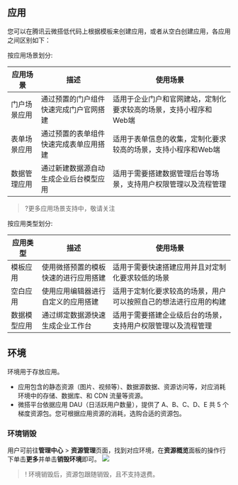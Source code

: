 ## 应用

您可以在腾讯云微搭低代码上根据模板来创建应用，或者从空白创建应用，各应用之间区别如下：

按应用场景划分:

| 应用场景     | 描述                                 | 使用场景                                                         |
| ------------ | ------------------------------------ | ---------------------------------------------------------------- |
| 门户场景应用      | 通过预置的门户组件快速完成门户官网搭建  | 适用于企业门户和官网建站，定制化要求较高的场景，支持小程序和Web端                 |
| 表单场景应用     | 通过预置的表单组件快速完成表单应用搭建   | 适用于表单信息的收集，定制化要求较高的场景，支持小程序和Web端 |
| 数据管理应用  | 通过新建数据源自动生成企业后台模型应用     | 适用于需要搭建数据管理后台等场景，支持用户权限管理以及流程管理     |

>?更多应用场景支持中，敬请关注


按应用类型划分:

| 应用类型     | 描述                                 | 使用场景                                                         |
| ------------ | ------------------------------------ | ---------------------------------------------------------------- |
| 模板应用     | 使用微搭预置的模板快速的进行应用搭建 | 适用于需要快速搭建应用并且对定制化要求较低的场景                 |
| 空白应用     | 使用应用编辑器进行自定义的应用搭建   | 适用于定制化要求较高的场景，用户可以按照自己的想法进行应用的构建 |
| 数据模型应用 | 通过绑定数据源快速生成企业工作台     | 适用于需要搭建企业级后台的场景，支持用户权限管理以及流程管理     |

## 环境 [](id:env)

环境用于存放应用。

- 应用包含的静态资源（图片、视频等）、数据源数据、资源访问等，对应消耗环境中的存储、数据库、和 CDN 流量等资源。
- 微搭平台依据应用 DAU（日活跃用户数量），提供了 A、B、C、D、E 共 5 个梯度资源包。您可根据应用资源的消耗，选购合适的资源包。

### 环境销毁[](id:destroyEnv)

用户可前往**管理中心** > **资源管理**页面，找到对应环境，在**资源概览**面板的操作行下单击**更多**并单击**销毁环境**即可。
![](https://qcloudimg.tencent-cloud.cn/raw/977d7ba65531cf4358c77615d3f618f3.png)
> ! 环境销毁后，资源包跟随销毁，且不支持退费。
